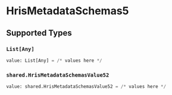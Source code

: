 # HrisMetadataSchemas5


## Supported Types

### `List[Any]`

```python
value: List[Any] = /* values here */
```

### `shared.HrisMetadataSchemasValue52`

```python
value: shared.HrisMetadataSchemasValue52 = /* values here */
```

